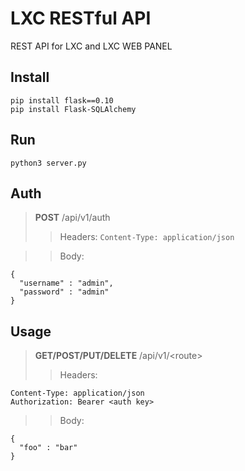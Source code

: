 # LXC RESTful API
REST API for LXC and LXC WEB PANEL

## Install
```
pip install flask==0.10
pip install Flask-SQLAlchemy
```

## Run
```
python3 server.py
```

## Auth 
> **POST** /api/v1/auth
>> Headers: `Content-Type: application/json`

>> Body:
```
{
  "username" : "admin",
  "password" : "admin"
}
```

## Usage
> **GET/POST/PUT/DELETE** /api/v1/\<route\>
>> Headers:
```
Content-Type: application/json
Authorization: Bearer <auth key>
```

>> Body:
```
{
  "foo" : "bar"
}
```
